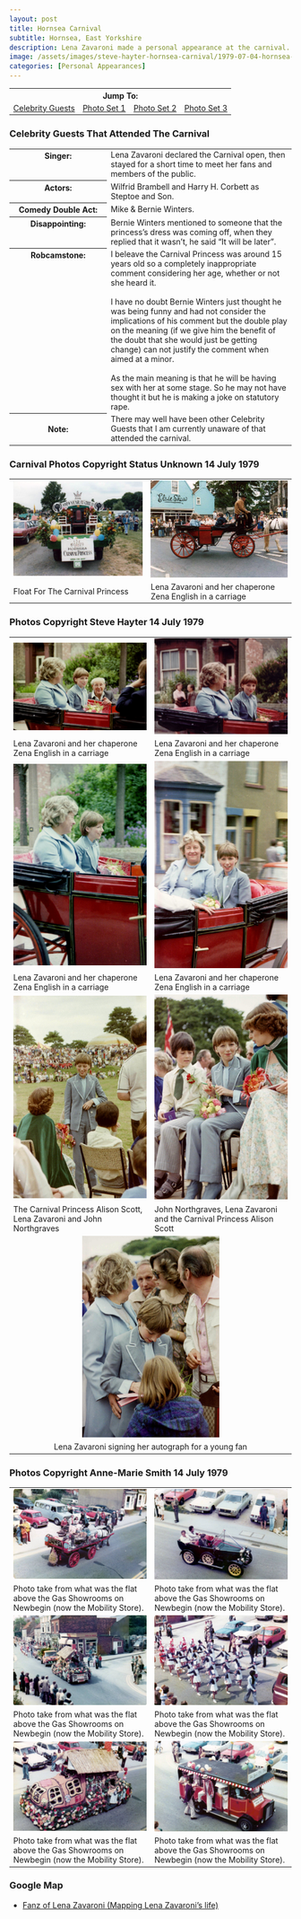 ```yaml
---
layout: post
title: Hornsea Carnival
subtitle: Hornsea, East Yorkshire
description: Lena Zavaroni made a personal appearance at the carnival. She declared the Carnival open, then stayed for a short time to meet her fans and the public.
image: /assets/images/steve-hayter-hornsea-carnival/1979-07-04-hornsea-carnival-01.png
categories: [Personal Appearances]
---
```


<table  style="text-align:center;">
<tr><th colspan="4">Jump To:</th></tr>

<tr>
<td><a href="#celebrity-guests-that-attended-the-carnival">Celebrity Guests</a></td>
<td><a href="#carnival-photos-copyright-status-unknown-14-july-1979">Photo Set 1</a></td>
<td><a href="#photos-copyright-steve-hayter-14-july-1979">Photo Set 2</a></td>
<td><a href="#photos-copyright-anne-marie-smith-14-july-1979">Photo Set 3</a></td>
</tr>
</table>

### Celebrity Guests That Attended The Carnival
<table>
<tr><th style="width:160px; vertical-align:top;">Singer:</th><td>Lena Zavaroni declared the Carnival open, then stayed for a short time to meet her fans and members of the public.</td></tr>
<tr><th style="width:160px; vertical-align:top;">Actors:</th><td>Wilfrid Brambell and Harry H. Corbett as Steptoe and Son.</td></tr>
<tr><th style="width:160px; vertical-align:top;">Comedy Double Act:</th><td>Mike &amp; Bernie Winters.</td></tr>
<tr><th style="width:160px; vertical-align:top;">Disappointing:</th><td>Bernie Winters mentioned to someone that the princess’s dress was coming off, when they replied that it wasn’t, he said “It will be later”.</td></tr>
<tr><th style="width:160px; vertical-align:top;">Robcamstone:</th><td>I beleave the Carnival Princess was around 15 years old so a completely inappropriate comment considering her age, whether or not she heard it.
<br /><br />
I have no doubt Bernie Winters just thought he was being funny and had not consider the implications of his comment but the double play on the meaning (if we give him the benefit of the doubt that she would just be getting change) can not justify the comment when aimed at a minor.
<br /><br />
As the main meaning is that he will be having sex with her at some stage. So he may not have thought it but he is making a joke on statutory rape.</td></tr>
<tr><th>Note:</th><td>There may well have been other Celebrity Guests that I am currently unaware of that attended the carnival.</td></tr>
</table>

### Carnival Photos Copyright Status Unknown 14 July 1979
<table>
<tr>
<td><img src="/assets/images/steve-hayter-hornsea-carnival/1979-07-04-hornsea-carnival-01.png" width="100%" height="auto"></td>
<td><img src="/assets/images/steve-hayter-hornsea-carnival/1979-07-04-hornsea-carnival-02.png" width="100%" height="auto"></td>
</tr>

<tr>
<td>Float For The Carnival Princess</td>
<td>Lena Zavaroni and her chaperone Zena English in a carriage</td>
</tr>
</table>

### Photos Copyright Steve Hayter 14 July 1979
<table>
<tr>
<td><img src="/assets/images/steve-hayter-hornsea-carnival/1979-07-14-hornsea-carnival-01.jpg" width="100%" height="auto"></td>
<td><img src="/assets/images/steve-hayter-hornsea-carnival/1979-07-14-hornsea-carnival-02.jpg" width="100%" height="auto"></td>
</tr>

<tr>
<td>Lena Zavaroni and her chaperone Zena English in a carriage</td>
<td>Lena Zavaroni and her chaperone Zena English in a carriage</td>
</tr>

<tr>
<td style="width:50%;"><img src="/assets/images/steve-hayter-hornsea-carnival/1979-07-14-hornsea-carnival-03.jpg" width="100%" height="auto"></td>
<td style="width:50%;"><img src="/assets/images/steve-hayter-hornsea-carnival/1979-07-14-hornsea-carnival-04.jpg" width="100%" height="auto"></td>
</tr>

<tr>
<td>Lena Zavaroni and her chaperone Zena English in a carriage</td>
<td>Lena Zavaroni and her chaperone Zena English in a carriage</td>
</tr>

<tr>
<td style="width:50%;"><img src="/assets/images/steve-hayter-hornsea-carnival/1979-07-14-hornsea-carnival-05.jpg" width="100%" height="auto"></td>
<td style="width:50%;"><img src="/assets/images/steve-hayter-hornsea-carnival/1979-07-14-hornsea-carnival-06.jpg" width="100%" height="auto"></td>
</tr>

<tr>
<td>The Carnival Princess Alison Scott, Lena Zavaroni and John Northgraves</td>
<td>John Northgraves, Lena Zavaroni and the Carnival Princess Alison Scott</td>
</tr>

<tr>
<td colspan="2" style="text-align:center;"><img src="/assets/images/steve-hayter-hornsea-carnival/1979-07-14-hornsea-carnival-07.jpg" width="50%" height="auto"></td>
</tr>

<tr>
<td colspan="2" style="text-align:center;">Lena Zavaroni signing her autograph for a young fan</td>
</tr>
</table>

### Photos Copyright Anne-Marie Smith 14 July 1979
<table>
<tr>
<td><img src="/assets/images/steve-hayter-hornsea-carnival/1979-07-14-hornsea-carnival-Anne-Marie Smith-01.jpg" width="100%" height="auto"></td>
<td><img src="/assets/images/steve-hayter-hornsea-carnival/1979-07-14-hornsea-carnival-Anne-Marie Smith-02.jpg" width="100%" height="auto"></td>
</tr>

<tr>
<td>Photo take from what was the flat above the Gas Showrooms on Newbegin (now the Mobility Store).</td>
<td>Photo take from what was the flat above the Gas Showrooms on Newbegin (now the Mobility Store).</td>
</tr>

<tr>
<td><img src="/assets/images/steve-hayter-hornsea-carnival/1979-07-14-hornsea-carnival-Anne-Marie Smith-03.jpg" width="100%" height="auto"></td>
<td><img src="/assets/images/steve-hayter-hornsea-carnival/1979-07-14-hornsea-carnival-Anne-Marie Smith-04.jpg" width="100%" height="auto"></td>
</tr>

<tr>
<td>Photo take from what was the flat above the Gas Showrooms on Newbegin (now the Mobility Store).</td>
<td>Photo take from what was the flat above the Gas Showrooms on Newbegin (now the Mobility Store).</td>
</tr>

<tr>
<td><img src="/assets/images/steve-hayter-hornsea-carnival/1979-07-14-hornsea-carnival-Anne-Marie Smith-05.jpg" width="100%" height="auto"></td>
<td><img src="/assets/images/steve-hayter-hornsea-carnival/1979-07-14-hornsea-carnival-Anne-Marie Smith-06.jpg" width="100%" height="auto"></td>
</tr>

<tr>
<td>Photo take from what was the flat above the Gas Showrooms on Newbegin (now the Mobility Store).</td>
<td>Photo take from what was the flat above the Gas Showrooms on Newbegin (now the Mobility Store).</td>
</tr>
</table>

### Google Map
* [Fanz of Lena Zavaroni (Mapping Lena Zavaroni’s life)](https://www.google.com/maps/d/u/0/viewer?mid=1D1D0ERV_FQMNb9XZzJ-J3yUlK8aI4vhI&ll=53.91116020000001%2C-0.1704709000000082&z=19)

